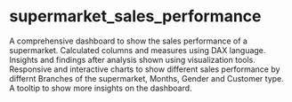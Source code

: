 # supermarket_sales_performance
A comprehensive dashboard to show the sales performance of a supermarket.
Calculated columns and measures using DAX language.
Insights and findings after analysis shown using visualization tools.
Responsive and interactive charts to show different sales performance by differnt Branches of the supermarket, Months, Gender and Customer type.
A tooltip to show more insights on the dashboard.
